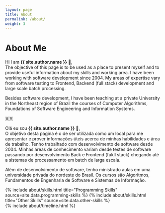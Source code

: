 ```yaml
---
layout: page
title: About
permalink: /about/
weight: 3
---
```


# **About Me**

Hi I am **{{ site.author.name }}** :wave:,<br>
The objective of this page is to be used as a place to present myself and to provide useful information about my skills and working area.
I have been working with software development since 2004. My areas of expertise vary from software testing to Frontend, Backend (full stack) development and large scale batch processing.

Besides software development, I have been teaching at a private University in the Northeast region of Brazil the courses of Computer Algorithms, Foundations of Software Engineering and Information Systems.

:brazil:

Olá eu sou **{{ site.author.name }}** :wave:,<br>
O objetivo desta página é o de ser utilizada como um local para me apresentar e prover informações úteis acerca de minhas habilidades e área de trabalho.
Tenho trabalhado com desenvolvimento de software desde 2004. Minhas áreas de conhecimento variam desde testes de software passando por desenvolvimento Back e Frontend (fukll stack) chegando até a sistemas de processamento em batch de larga escala.

Além de desenvolvimento de software, tenho ministrado aulas em uma universidade privada do nordeste do Brasil. Os cursos são Algoritmos, Fundamentos de Engenharia de Software e Sistemas de Informação.

<div class="row">
{% include about/skills.html title="Programming Skills" source=site.data.programming-skills %}
{% include about/skills.html title="Other Skills" source=site.data.other-skills %}
</div>

<div class="row">
{% include about/timeline.html %}
</div>
